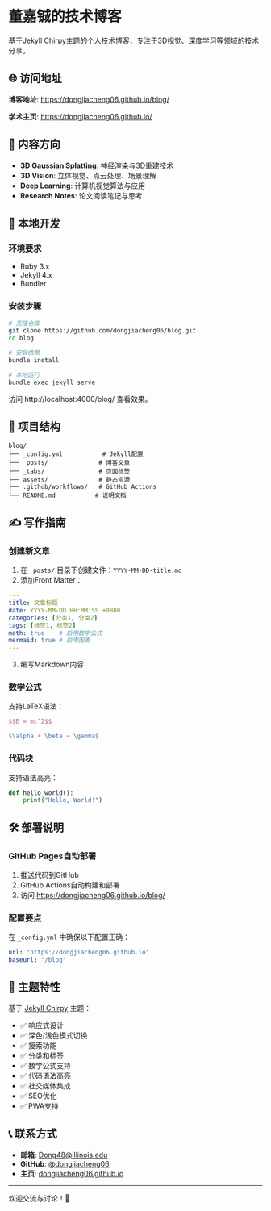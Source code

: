 # 董嘉铖的技术博客

基于Jekyll Chirpy主题的个人技术博客，专注于3D视觉、深度学习等领域的技术分享。

## 🌐 访问地址

**博客地址**: https://dongjiacheng06.github.io/blog/

**学术主页**: https://dongjiacheng06.github.io/

## 📝 内容方向

- **3D Gaussian Splatting**: 神经渲染与3D重建技术
- **3D Vision**: 立体视觉、点云处理、场景理解  
- **Deep Learning**: 计算机视觉算法与应用
- **Research Notes**: 论文阅读笔记与思考

## 🚀 本地开发

### 环境要求

- Ruby 3.x
- Jekyll 4.x
- Bundler

### 安装步骤

```bash
# 克隆仓库
git clone https://github.com/dongjiacheng06/blog.git
cd blog

# 安装依赖
bundle install

# 本地运行
bundle exec jekyll serve
```

访问 http://localhost:4000/blog/ 查看效果。

## 📁 项目结构

```
blog/
├── _config.yml           # Jekyll配置
├── _posts/              # 博客文章
├── _tabs/               # 页面标签
├── assets/              # 静态资源
├── .github/workflows/   # GitHub Actions
└── README.md           # 说明文档
```

## ✍️ 写作指南

### 创建新文章

1. 在 `_posts/` 目录下创建文件：`YYYY-MM-DD-title.md`
2. 添加Front Matter：

```yaml
---
title: 文章标题
date: YYYY-MM-DD HH:MM:SS +0800
categories: [分类1, 分类2]
tags: [标签1, 标签2]
math: true    # 启用数学公式
mermaid: true # 启用图表
---
```

3. 编写Markdown内容

### 数学公式

支持LaTeX语法：

```latex
$$E = mc^2$$

$\alpha + \beta = \gamma$
```

### 代码块

支持语法高亮：

```python
def hello_world():
    print("Hello, World!")
```

## 🛠 部署说明

### GitHub Pages自动部署

1. 推送代码到GitHub
2. GitHub Actions自动构建和部署
3. 访问 https://dongjiacheng06.github.io/blog/

### 配置要点

在 `_config.yml` 中确保以下配置正确：

```yaml
url: "https://dongjiacheng06.github.io"
baseurl: "/blog"
```

## 🎨 主题特性

基于 [Jekyll Chirpy](https://github.com/cotes2020/jekyll-theme-chirpy) 主题：

- ✅ 响应式设计
- ✅ 深色/浅色模式切换
- ✅ 搜索功能
- ✅ 分类和标签
- ✅ 数学公式支持
- ✅ 代码语法高亮
- ✅ 社交媒体集成
- ✅ SEO优化
- ✅ PWA支持

## 📞 联系方式

- **邮箱**: Dong48@illinois.edu
- **GitHub**: [@dongjiacheng06](https://github.com/dongjiacheng06)
- **主页**: [dongjiacheng06.github.io](https://dongjiacheng06.github.io)

---

欢迎交流与讨论！🎉